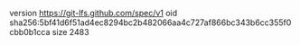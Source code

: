 version https://git-lfs.github.com/spec/v1
oid sha256:5bf41d6f51ad4ec8294bc2b482066aa4c727af866bc343b6cc355f0cbb0b1cca
size 2483
